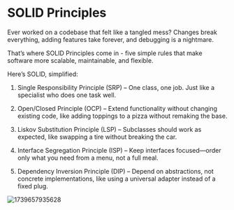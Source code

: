 # SOLID Principles

Ever worked on a codebase that felt like a tangled mess? Changes break everything, adding features take forever, and debugging is a nightmare.

That’s where SOLID Principles come in - five simple rules that make software more scalable, maintainable, and flexible.

Here’s SOLID, simplified:
1. Single Responsibility Principle (SRP) – One class, one job. Just like a specialist who does one task well.

2. Open/Closed Principle (OCP) – Extend functionality without changing existing code, like adding toppings to a pizza without remaking the base.

3. Liskov Substitution Principle (LSP) – Subclasses should work as expected, like swapping a tire without breaking the car.

4. Interface Segregation Principle (ISP) – Keep interfaces focused—order only what you need from a menu, not a full meal.

5. Dependency Inversion Principle (DIP) – Depend on abstractions, not concrete implementations, like using a universal adapter instead of a fixed plug.

![1739657935628](https://github.com/user-attachments/assets/9d13c7f6-e867-4819-aa13-3e59704ac2b5)

